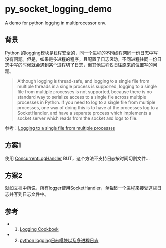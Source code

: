 # py_socket_logging_demo
A demo for python logging in multiprocessor env.

## 背景
Python 的logging模块是线程安全的，同一个进程的不同线程网同一份日志中写没有问题。但是，如果是多进程的程序，且配置了日志滚动，不同进程往同一份日志中写的时候就会遇到某个进程切了日志，但其他进程依旧往原来的位置写的问题。

> Although logging is thread-safe, and logging to a single file from multiple threads in a single process is supported,
> logging to a single file from multiple processes is not supported,
> because there is no standard way to serialize access to a single file across multiple processes in Python.
> If you need to log to a single file from multiple processes,
> one way of doing this is to have all the processes log to a SocketHandler,
> and have a separate process which implements a socket server which reads from the socket and logs to file. 

参考：[Logging to a single file from multiple processes](https://docs.python.org/2/howto/logging-cookbook.html)

## 方案1
使用 [ConcurrentLogHandler](https://pypi.python.org/pypi/ConcurrentLogHandler/0.9.1)
BUT，这个方法不支持日志按时间切割文件...

## 方案2
就如文档中所说，所有logger使用SocketHandler，单独起一个进程来接受这些日志并写到日志文件中。

## 参考
- 1. [Logging Cookbook](https://docs.python.org/2/howto/logging-cookbook.html)
- 2. [python logging日志模块以及多进程日志](http://www.jianshu.com/p/d615bf01e37b)
